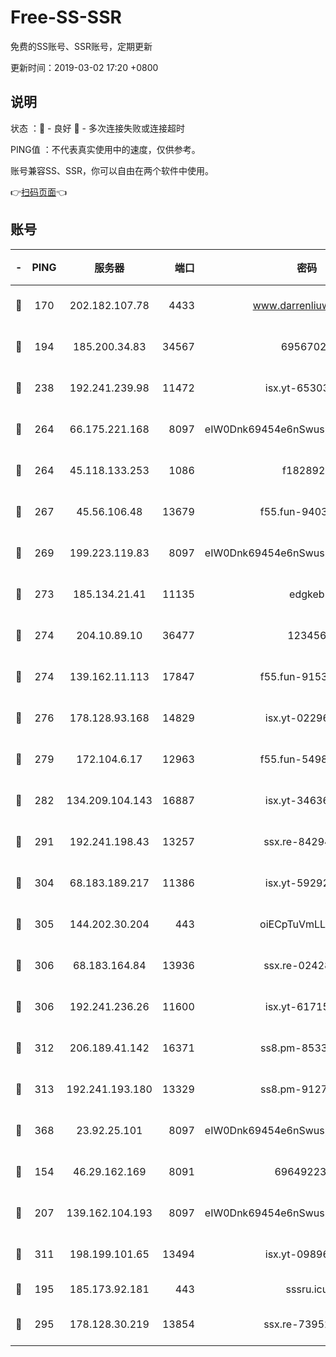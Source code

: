 # Free-SS-SSR

免费的SS账号、SSR账号，定期更新

更新时间：2019-03-02 17:20 +0800

## 说明

状态     ：🙂 - 良好 🙁 - 多次连接失败或连接超时

PING值   ：不代表真实使用中的速度，仅供参考。

账号兼容SS、SSR，你可以自由在两个软件中使用。

👉[扫码页面](https://liesauer.github.io/free-ss-ssr.github.io/)👈

## 账号

|-|PING|服务器|端口|密码|加密方式|区域|
|:----:|:----:|:-----:|-----:|:----:|:----:|:----:|
|🙂|170|202.182.107.78|4433|www.darrenliuwei.com|aes-256-cfb|JP|
|🙂|194|185.200.34.83|34567|69567020|aes-256-cfb|US|
|🙂|238|192.241.239.98|11472|isx.yt-65303536|aes-256-cfb|US|
|🙂|264|66.175.221.168|8097|eIW0Dnk69454e6nSwuspv9DmS201tQ0D|aes-256-cfb|US|
|🙂|264|45.118.133.253|1086|f1828920|aes-256-cfb|SG|
|🙂|267|45.56.106.48|13679|f55.fun-94035018|aes-256-cfb|US|
|🙂|269|199.223.119.83|8097|eIW0Dnk69454e6nSwuspv9DmS201tQ0D|aes-256-cfb|US|
|🙂|273|185.134.21.41|11135|edgkeb|aes-256-cfb|GB|
|🙂|274|204.10.89.10|36477|123456|aes-256-cfb|US|
|🙂|274|139.162.11.113|17847|f55.fun-91530926|aes-256-cfb|SG|
|🙂|276|178.128.93.168|14829|isx.yt-02296578|aes-256-cfb|SG|
|🙂|279|172.104.6.17|12963|f55.fun-54984893|aes-256-cfb|US|
|🙂|282|134.209.104.143|16887|isx.yt-34636284|aes-256-cfb|SG|
|🙂|291|192.241.198.43|13257|ssx.re-84294373|aes-256-cfb|US|
|🙂|304|68.183.189.217|11386|isx.yt-59292721|aes-256-cfb|SG|
|🙂|305|144.202.30.204|443|oiECpTuVmLLxk4Ts|aes-256-cfb|US|
|🙂|306|68.183.164.84|13936|ssx.re-02428773|aes-256-cfb|US|
|🙂|306|192.241.236.26|11600|isx.yt-61715029|aes-256-cfb|US|
|🙂|312|206.189.41.142|16371|ss8.pm-85330521|aes-256-cfb|SG|
|🙂|313|192.241.193.180|13329|ss8.pm-91273278|aes-256-cfb|US|
|🙂|368|23.92.25.101|8097|eIW0Dnk69454e6nSwuspv9DmS201tQ0D|aes-256-cfb|US|
|🙂|154|46.29.162.169|8091|6964922356|aes-256-cfb|RU|
|🙂|207|139.162.104.193|8097|eIW0Dnk69454e6nSwuspv9DmS201tQ0D|aes-256-cfb|JP|
|🙂|311|198.199.101.65|13494|isx.yt-09896411|aes-256-cfb|US|
|🙁|195|185.173.92.181|443|sssru.icu|rc4-md5|RU|
|🙁|295|178.128.30.219|13854|ssx.re-73952571|aes-256-cfb|SG|
